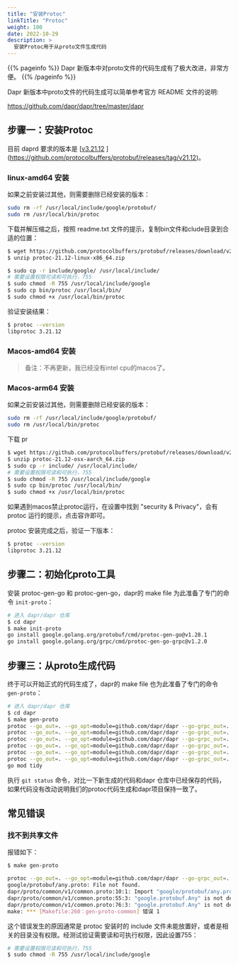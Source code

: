 ```yaml
---
title: "安装Protoc"
linkTitle: "Protoc"
weight: 100
date: 2022-10-29
description: >
  安装Protoc用于从proto文件生成代码
---
```


{{% pageinfo %}}
Dapr 新版本中对proto文件的代码生成有了极大改进，非常方便。
{{% /pageinfo %}}

Dapr 新版本中proto文件的代码生成可以简单参考官方 README 文件的说明:

https://github.com/dapr/dapr/tree/master/dapr

## 步骤一：安装Protoc

目前 daprd 要求的版本是 [[v3.21.12](https://github.com/protocolbuffers/protobuf/releases/tag/v21.12) ](https://github.com/protocolbuffers/protobuf/releases/tag/v21.12)。

### linux-amd64 安装

如果之前安装过其他，则需要删除已经安装的版本：

```bash
sudo rm -rf /usr/local/include/google/protobuf/
sudo rm /usr/local/bin/protoc
```

下载并解压缩之后，按照 readme.txt 文件的提示，复制bin文件和clude目录到合适的位置：

```bash
$ wget https://github.com/protocolbuffers/protobuf/releases/download/v21.12/protoc-21.12-linux-x86_64.zip
$ unzip protoc-21.12-linux-x86_64.zip

$ sudo cp -r include/google/ /usr/local/include/
# 需要设置权限可读和可执行，755
$ sudo chmod -R 755 /usr/local/include/google
$ sudo cp bin/protoc /usr/local/bin/
$ sudo chmod +x /usr/local/bin/protoc
```

验证安装结果：

```bash
$ protoc --version
libprotoc 3.21.12
```

### Macos-amd64 安装

> 备注：不再更新，我已经没有intel cpu的macos了。

### Macos-arm64 安装

如果之前安装过其他，则需要删除已经安装的版本：

```bash
sudo rm -rf /usr/local/include/google/protobuf/
sudo rm /usr/local/bin/protoc
```

下载 pr

```bash
$ wget https://github.com/protocolbuffers/protobuf/releases/download/v21.12/protoc-21.12-osx-aarch_64.zip
$ unzip protoc-21.12-osx-aarch_64.zip
$ sudo cp -r include/ /usr/local/include/
# 需要设置权限可读和可执行，755
$ sudo chmod -R 755 /usr/local/include/google
$ sudo cp bin/protoc /usr/local/bin/
$ sudo chmod +x /usr/local/bin/protoc
```

如果遇到macos禁止protoc运行，在设置中找到 "security & Privacy"，会有 protoc 运行的提示，点击容许即可。

protoc 安装完成之后，验证一下版本：

```bash
$ protoc --version
libprotoc 3.21.12
```



## 步骤二：初始化proto工具

安装 protoc-gen-go 和 protoc-gen-go，dapr的 make file 为此准备了专门的命令 `init-proto`：

```bash
# 进入 dapr/dapr 仓库
$ cd dapr 
$ make init-proto
go install google.golang.org/protobuf/cmd/protoc-gen-go@v1.28.1
go install google.golang.org/grpc/cmd/protoc-gen-go-grpc@v1.2.0
```

## 步骤三：从proto生成代码

终于可以开始正式的代码生成了，dapr的 make file 也为此准备了专门的命令 `gen-proto`：

```bash
# 进入 dapr/dapr 仓库
$ cd dapr 
$ make gen-proto
protoc --go_out=. --go_opt=module=github.com/dapr/dapr --go-grpc_out=. --go-grpc_opt=require_unimplemented_servers=false,module=github.com/dapr/dapr ./dapr/proto/common/v1/*.proto
protoc --go_out=. --go_opt=module=github.com/dapr/dapr --go-grpc_out=. --go-grpc_opt=require_unimplemented_servers=false,module=github.com/dapr/dapr ./dapr/proto/internals/v1/*.proto
protoc --go_out=. --go_opt=module=github.com/dapr/dapr --go-grpc_out=. --go-grpc_opt=require_unimplemented_servers=false,module=github.com/dapr/dapr ./dapr/proto/operator/v1/*.proto
protoc --go_out=. --go_opt=module=github.com/dapr/dapr --go-grpc_out=. --go-grpc_opt=require_unimplemented_servers=false,module=github.com/dapr/dapr ./dapr/proto/placement/v1/*.proto
protoc --go_out=. --go_opt=module=github.com/dapr/dapr --go-grpc_out=. --go-grpc_opt=require_unimplemented_servers=false,module=github.com/dapr/dapr ./dapr/proto/runtime/v1/*.proto
protoc --go_out=. --go_opt=module=github.com/dapr/dapr --go-grpc_out=. --go-grpc_opt=require_unimplemented_servers=false,module=github.com/dapr/dapr ./dapr/proto/sentry/v1/*.proto
go mod tidy
```

执行 `git status` 命令，对比一下新生成的代码和dapr 仓库中已经保存的代码，如果代码没有改动说明我们的protoc代码生成和dapr项目保持一致了。

## 常见错误

### 找不到共享文件

报错如下：

```bash
$ make gen-proto

protoc --go_out=. --go_opt=module=github.com/dapr/dapr --go-grpc_out=. --go-grpc_opt=require_unimplemented_servers=false,module=github.com/dapr/dapr ./dapr/proto/common/v1/*.proto
google/protobuf/any.proto: File not found.
dapr/proto/common/v1/common.proto:10:1: Import "google/protobuf/any.proto" was not found or had errors.
dapr/proto/common/v1/common.proto:55:3: "google.protobuf.Any" is not defined.
dapr/proto/common/v1/common.proto:76:3: "google.protobuf.Any" is not defined.
make: *** [Makefile:260：gen-proto-common] 错误 1
```

这个错误发生的原因通常是 protoc 安装时的 include 文件未能放置好，或者是相关的目录没有权限。经测试验证需要读和可执行权限，因此设置755：

```bash
# 需要设置权限可读和可执行，755
$ sudo chmod -R 755 /usr/local/include/google
```

